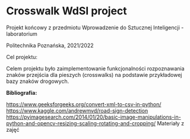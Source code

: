 # Crosswalk WdSI project
 Projekt końcowy z przedmiotu Wprowadzenie do Sztucznej Inteligencji - laboratorium
 
 Politechnika Poznańska, 2021/2022
 
 Cel projektu: 
 
 Celem projektu było zaimplementowanie funkcjonalności rozpoznawania znaków przejścia dla pieszych (crosswalks) na podstawie przykładowej bazy znaków drogowych. 
 
 **Bibliografia:**
 
 https://www.geeksforgeeks.org/convert-xml-to-csv-in-python/
 https://www.kaggle.com/andrewmvd/road-sign-detection
 https://pyimagesearch.com/2014/01/20/basic-image-manipulations-in-python-and-opencv-resizing-scaling-rotating-and-cropping/
 Materiały z zajęć
